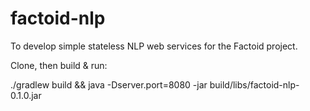 # factoid-nlp

To develop simple stateless NLP web services for the Factoid project.

Clone, then build & run:

./gradlew build && java -Dserver.port=8080 -jar build/libs/factoid-nlp-0.1.0.jar

